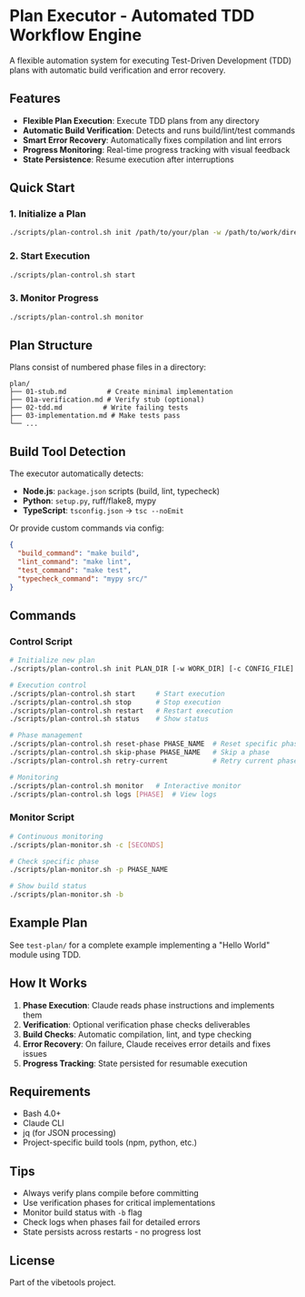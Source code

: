 # Plan Executor - Automated TDD Workflow Engine

A flexible automation system for executing Test-Driven Development (TDD) plans with automatic build verification and error recovery.

## Features

- **Flexible Plan Execution**: Execute TDD plans from any directory
- **Automatic Build Verification**: Detects and runs build/lint/test commands
- **Smart Error Recovery**: Automatically fixes compilation and lint errors
- **Progress Monitoring**: Real-time progress tracking with visual feedback
- **State Persistence**: Resume execution after interruptions

## Quick Start

### 1. Initialize a Plan

```bash
./scripts/plan-control.sh init /path/to/your/plan -w /path/to/work/directory
```

### 2. Start Execution

```bash
./scripts/plan-control.sh start
```

### 3. Monitor Progress

```bash
./scripts/plan-control.sh monitor
```

## Plan Structure

Plans consist of numbered phase files in a directory:

```
plan/
├── 01-stub.md          # Create minimal implementation
├── 01a-verification.md # Verify stub (optional)
├── 02-tdd.md          # Write failing tests
├── 03-implementation.md # Make tests pass
└── ...
```

## Build Tool Detection

The executor automatically detects:

- **Node.js**: `package.json` scripts (build, lint, typecheck)
- **Python**: `setup.py`, ruff/flake8, mypy
- **TypeScript**: `tsconfig.json` → `tsc --noEmit`

Or provide custom commands via config:

```json
{
  "build_command": "make build",
  "lint_command": "make lint",
  "test_command": "make test",
  "typecheck_command": "mypy src/"
}
```

## Commands

### Control Script

```bash
# Initialize new plan
./scripts/plan-control.sh init PLAN_DIR [-w WORK_DIR] [-c CONFIG_FILE]

# Execution control
./scripts/plan-control.sh start     # Start execution
./scripts/plan-control.sh stop      # Stop execution
./scripts/plan-control.sh restart   # Restart execution
./scripts/plan-control.sh status    # Show status

# Phase management
./scripts/plan-control.sh reset-phase PHASE_NAME  # Reset specific phase
./scripts/plan-control.sh skip-phase PHASE_NAME   # Skip a phase
./scripts/plan-control.sh retry-current           # Retry current phase

# Monitoring
./scripts/plan-control.sh monitor   # Interactive monitor
./scripts/plan-control.sh logs [PHASE]  # View logs
```

### Monitor Script

```bash
# Continuous monitoring
./scripts/plan-monitor.sh -c [SECONDS]

# Check specific phase
./scripts/plan-monitor.sh -p PHASE_NAME

# Show build status
./scripts/plan-monitor.sh -b
```

## Example Plan

See `test-plan/` for a complete example implementing a "Hello World" module using TDD.

## How It Works

1. **Phase Execution**: Claude reads phase instructions and implements them
2. **Verification**: Optional verification phase checks deliverables
3. **Build Checks**: Automatic compilation, lint, and type checking
4. **Error Recovery**: On failure, Claude receives error details and fixes issues
5. **Progress Tracking**: State persisted for resumable execution

## Requirements

- Bash 4.0+
- Claude CLI
- jq (for JSON processing)
- Project-specific build tools (npm, python, etc.)

## Tips

- Always verify plans compile before committing
- Use verification phases for critical implementations
- Monitor build status with `-b` flag
- Check logs when phases fail for detailed errors
- State persists across restarts - no progress lost

## License

Part of the vibetools project.